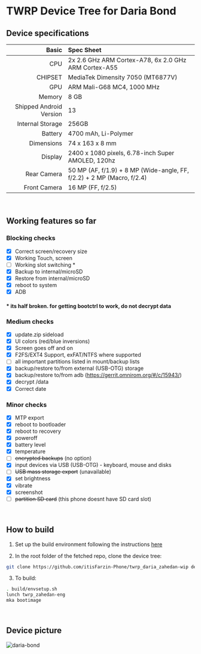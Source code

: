 # TWRP Device Tree for Daria Bond

## Device specifications

Basic                   | Spec Sheet
-----------------------:|:-------------------------
CPU                     | 2x 2.6 GHz ARM Cortex-A78, 6x 2.0 GHz ARM Cortex-A55
CHIPSET                 | MediaTek Dimensity 7050 (MT6877V)
GPU                     | ARM Mali-G68 MC4, 1000 MHz
Memory                  | 8 GB
Shipped Android Version | 13
Internal Storage        | 256GB
Battery                 | 4700 mAh, Li-Polymer
Dimensions              | 74 x 163 x 8 mm
Display                 | 2400 x 1080 pixels, 6.78-inch Super AMOLED, 120hz
Rear Camera             | 50 MP (AF, f/1.9) + 8 MP (Wide-angle, FF, f/2.2) + 2 MP (Macro, f/2.4)
Front Camera            | 16 MP (FF, f/2.5)


$~$

## Working features so far

### Blocking checks
- [X] Correct screen/recovery size
- [X] Working Touch, screen
- [ ] Working slot switching *
- [X] Backup to internal/microSD
- [X] Restore from internal/microSD
- [X] reboot to system
- [X] ADB

#### * its half broken. for getting bootctrl to work, do not decrypt data

### Medium checks
- [X] update.zip sideload
- [X] UI colors (red/blue inversions)
- [X] Screen goes off and on
- [X] F2FS/EXT4 Support, exFAT/NTFS where supported
- [ ] all important partitions listed in mount/backup lists
- [X] backup/restore to/from external (USB-OTG) storage
- [X] backup/restore to/from adb (https://gerrit.omnirom.org/#/c/15943/)
- [X] decrypt /data
- [X] Correct date

### Minor checks
- [X] MTP export
- [X] reboot to bootloader
- [X] reboot to recovery
- [X] poweroff
- [X] battery level
- [X] temperature
- [ ] ~~encrypted backups~~ (no option)
- [X] input devices via USB (USB-OTG) - keyboard, mouse and disks
- [ ] ~~USB mass storage export~~ (unavailable)
- [X] set brightness
- [X] vibrate
- [X] screenshot
- [ ] ~~partition SD card~~ (this phone doesnt have SD card slot)

$~$

## How to build

1. Set up the build environment following the instructions [here](https://github.com/minimal-manifest-twrp/platform_manifest_twrp_aosp/blob/twrp-12.1/README.md#getting-started)

2. In the root folder of the fetched repo, clone the device tree:

```bash
git clone https://github.com/itisFarzin-Phone/twrp_daria_zahedan-wip device/daria/zahedan
```

3. To build:

```bash
. build/envsetup.sh
lunch twrp_zahedan-eng
mka bootimage
```

$~$

## Device picture

![daria-bond](https://multiways.io/assets/images/daria-bond-product.png)